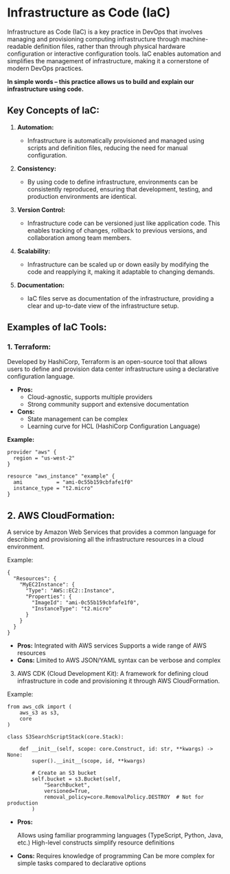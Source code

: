 # Infrastructure as Code (IaC)

Infrastructure as Code (IaC) is a key practice in DevOps that involves managing and provisioning computing infrastructure through machine-readable definition files, rather than through physical hardware configuration or interactive configuration tools. IaC enables automation and simplifies the management of infrastructure, making it a cornerstone of modern DevOps practices. 

**In simple words – this practice allows us to build and explain our infrastructure using code.**

## Key Concepts of IaC:

1. **Automation:**
    - Infrastructure is automatically provisioned and managed using scripts and definition files, reducing the need for manual configuration.
    
2. **Consistency:**
    - By using code to define infrastructure, environments can be consistently reproduced, ensuring that development, testing, and production environments are identical.

3. **Version Control:**
    - Infrastructure code can be versioned just like application code. This enables tracking of changes, rollback to previous versions, and collaboration among team members.

4. **Scalability:**
    - Infrastructure can be scaled up or down easily by modifying the code and reapplying it, making it adaptable to changing demands.

5. **Documentation:**
    - IaC files serve as documentation of the infrastructure, providing a clear and up-to-date view of the infrastructure setup.

## Examples of IaC Tools:

### 1. Terraform:
Developed by HashiCorp, Terraform is an open-source tool that allows users to define and provision data center infrastructure using a declarative configuration language.

- **Pros:**
    - Cloud-agnostic, supports multiple providers
    - Strong community support and extensive documentation
- **Cons:**
    - State management can be complex
    - Learning curve for HCL (HashiCorp Configuration Language)

**Example:**

```
provider "aws" {
  region = "us-west-2"
}

resource "aws_instance" "example" {
  ami           = "ami-0c55b159cbfafe1f0"
  instance_type = "t2.micro"
}
```
## 2. AWS CloudFormation:
A service by Amazon Web Services that provides a common language for describing and provisioning all the infrastructure resources in a cloud environment.

Example:
```
{
  "Resources": {
    "MyEC2Instance": {
      "Type": "AWS::EC2::Instance",
      "Properties": {
        "ImageId": "ami-0c55b159cbfafe1f0",
        "InstanceType": "t2.micro"
      }
    }
  }
}

```
- **Pros:**
    Integrated with AWS services
    Supports a wide range of AWS resources
- **Cons:** 
  Limited to AWS
  JSON/YAML syntax can be verbose and complex
3. AWS CDK (Cloud Development Kit):
A framework for defining cloud infrastructure in code and provisioning it through AWS CloudFormation.

Example: 

```
from aws_cdk import (
    aws_s3 as s3,
    core
)

class S3SearchScriptStack(core.Stack):

    def __init__(self, scope: core.Construct, id: str, **kwargs) -> None:
        super().__init__(scope, id, **kwargs)

        # Create an S3 bucket
        self.bucket = s3.Bucket(self, 
            "SearchBucket",
            versioned=True,
            removal_policy=core.RemovalPolicy.DESTROY  # Not for production
        )

```
- **Pros:**

  Allows using familiar programming languages (TypeScript, Python, Java, etc.)
  High-level constructs simplify resource definitions
- **Cons:** 
  Requires knowledge of programming
  Can be more complex for simple tasks compared to declarative options
